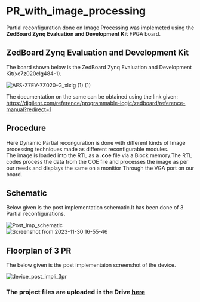 # PR_with_image_processing

Partial reconfiguration done on Image Processing was implemeted using the **ZedBoard Zynq Evaluation and Development Kit** FPGA board.<br />

## ZedBoard Zynq Evaluation and Development Kit

The board shown below is the ZedBoard Zynq Evaluation and Development Kit(xc7z020clg484-1).<br />

![AES-Z7EV-7Z020-G_xlxlg (1) (1)](https://github.com/mrdunker/PR_with_image_processing/assets/38190245/8df072c7-77d7-45ab-b724-4284310991ac)

The documentation on the same can be obtained using the link given: <br />
https://digilent.com/reference/programmable-logic/zedboard/reference-manual?redirect=1

## Procedure

Here Dynamic Partial reconguration is done with different kinds of Image processing techniques made as different reconfigurable modules.<br /> 
The image is loaded into the RTL as a **.coe** file via a Block memory.The RTL codes process the data from the COE file and processes the image as per our needs and displays the same on a monitior Through the VGA port on our board.<br />

## Schematic

Below given is the post implementation schematic.It has been done of 3 Partial reconfigurations.<br />

![Post_Imp_schematic](https://github.com/mrdunker/PR_with_image_processing/assets/38190245/5c5a2e99-736e-4e80-be11-be7d4d3dc3f5)
<br />
![Screenshot from 2023-11-30 16-55-46](https://github.com/mrdunker/PR_with_image_processing/assets/75561390/4afd5c53-ad8b-4bed-98d4-84be9435a967)


## Floorplan of 3 PR 

The below given is the post implementaion screenshot of the device.<br />

![device_post_impli_3pr](https://github.com/mrdunker/PR_with_image_processing/assets/38190245/c7f70880-c231-4e6c-8b4b-9c254ded9de1)


### The project files are uploaded in the Drive [here](https://iiitbac-my.sharepoint.com/personal/akul_sinha_iiitb_ac_in/_layouts/15/onedrive.aspx?id=%2Fpersonal%2Fakul%5Fsinha%5Fiiitb%5Fac%5Fin%2FDocuments%2FFPGA%5FProject&ct=1701364478724&or=OWA%2DNT&cid=94e259e6%2D3e0b%2Da64f%2D4c96%2D7a0535d866c1&fromShare=true&ga=1)
